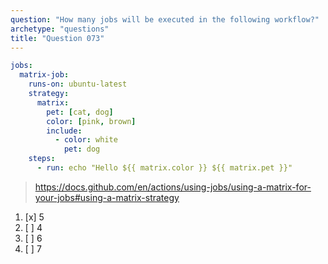 ```yaml
---
question: "How many jobs will be executed in the following workflow?"
archetype: "questions"
title: "Question 073"
---
```


```yaml
jobs:
  matrix-job:
    runs-on: ubuntu-latest
    strategy:
      matrix:
        pet: [cat, dog]
        color: [pink, brown]
        include:
          - color: white
            pet: dog
    steps:
      - run: echo "Hello ${{ matrix.color }} ${{ matrix.pet }}"
```
> https://docs.github.com/en/actions/using-jobs/using-a-matrix-for-your-jobs#using-a-matrix-strategy
1. [x] 5
1. [ ] 4
1. [ ] 6
1. [ ] 7
